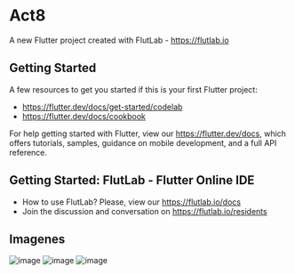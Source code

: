 # Act8

A new Flutter project created with FlutLab - https://flutlab.io

## Getting Started

A few resources to get you started if this is your first Flutter project:

- https://flutter.dev/docs/get-started/codelab
- https://flutter.dev/docs/cookbook

For help getting started with Flutter, view our
https://flutter.dev/docs, which offers tutorials,
samples, guidance on mobile development, and a full API reference.

## Getting Started: FlutLab - Flutter Online IDE

- How to use FlutLab? Please, view our https://flutlab.io/docs
- Join the discussion and conversation on https://flutlab.io/residents
  
## Imagenes

![image](https://github.com/AlBETO128/ACT8/assets/143547229/a6c05d5b-d48a-477d-9ade-6bb47cdef820)
![image](https://github.com/AlBETO128/ACT8/assets/143547229/b3661312-570f-4233-a4c0-d86f720aecb7)
![image](https://github.com/AlBETO128/ACT8/assets/143547229/1bd9c883-324f-4fb9-80f7-244462caffc6)
